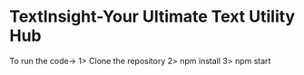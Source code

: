 # TextInsight-Your Ultimate Text Utility Hub

To run the code->
1> Clone the repository
2> npm install
3> npm start
